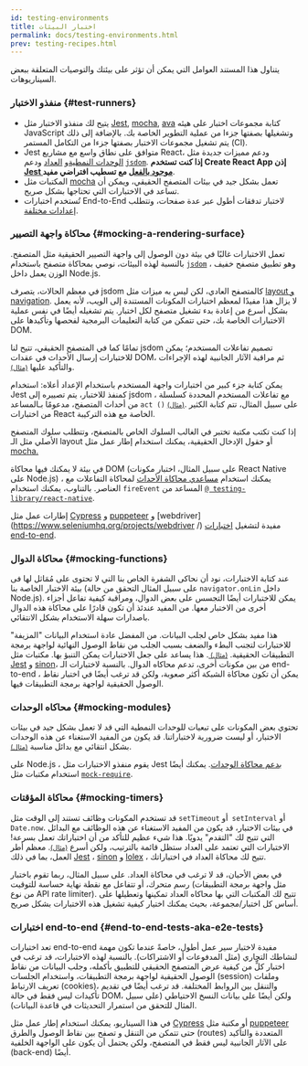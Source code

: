 ```yaml
---
id: testing-environments
title: اختبار البيئات
permalink: docs/testing-environments.html
prev: testing-recipes.html
---
```


<!-- This document is intended for folks who are comfortable with JavaScript, and have probably written tests with it. It acts as a reference for the differences in testing environments for React components, and how those differences affect the tests that they write. This document also assumes a slant towards web-based react-dom components, but has notes for other renderers. -->

يتناول هذا المستند العوامل التي يمكن أن تؤثر على بيئتك والتوصيات المتعلقة ببعض السيناريوهات.

### منفذو الاختبار {#test-runners}

- يتيح لك منفذو الاختبار مثل [Jest](https://jestjs.io/), [mocha](https://mochajs.org/), [ava](https://github.com/avajs/ava) كتابة مجموعات اختبار على هيئه JavaScript وتشغيلها بصفتها جزءا من عملية التطوير الخاصة بك. بالإضافة إلى ذلك يتم تشغيل مجموعات الاختبار بصفتها جزءا من التكامل المستمر (CI).
- Jest متوافق على نطاق واسع مع مشاريع React، ودعم مميزات جديدة مثل [الوحدات النمطية](#moking-modules)و [العداد](#moking-timers) ودعم [`jsdom`](#mocking-a-rendering-surface`). **إذا كنت تستخدم Create React App إذن [Jest موجود بالفعل](https://facebook.github.io/create-react-app/docs/running-tests) مع تسطيب افتراضي مفيد**.
- المكتبات مثل [mocha](https://mochajs.org/#running-mocha-in-the-browser) تعمل بشكل جيد في بيئات المتصفح الحقيقي، ويمكن أن تساعد في الاختبارات التي تحتاجها بشكل صريح.
- تُستخدم اختبارات End-to-End لاختبار تدفقات أطول عبر عدة صفحات، وتتطلب [إعدادات مختلفة](#end-to-end-tests-aka-e2e-tests).

### محاكاة واجهة التصيير {#mocking-a-rendering-surface}

تعمل الاختبارات غالبًا في بيئة دون الوصول إلى واجهة التصيير الحقيقية مثل المتصفح. بالنسبة لهذه البيئات، نوصي بمحاكاة متصفح باستخدام [`jsdom`](https://github.com/jsdom/jsdom) ، وهو تطبيق متصفح خفيف الوزن يعمل داخل Node.js.

في معظم الحالات، يتصرف jsdom كالمتصفح العادي، لكن ليس به ميزات مثل [layout و navigation](https://github.com/jsdom/jsdom#unimplemented-parts-of-the-web-platform). لا يزال هذا مفيدًا لمعظم اختبارات المكونات المستندة إلى الويب، لأنه يعمل بشكل أسرع من إعادة بدء تشغيل متصفح لكل اختبار. يتم تشغيله أيضًا في نفس عملية الاختبارات الخاصة بك، حتى تتمكن من كتابة التعليمات البرمجية لفحصها وتأكيدها على DOM.

تمامًا كما في المتصفح الحقيقي، تتيح لنا jsdom تصميم تفاعلات المستخدم؛ يمكن للاختبارات إرسال الأحداث في عقدات DOM، ثم مراقبة الآثار الجانبية لهذه الإجراءات والتأكيد عليها [<small>(مثال)</small>](/docs/testing-recipes.html#events).

يمكن كتابة جزء كبير من اختبارات واجهة المستخدم باستخدام الإعداد أعلاه: استخدام Jest كمنفذ للاختبار، يتم تصييره إلى jsdom ، مع تفاعلات المستخدم المحددة كسلسلة من أحداث المتصفح، مدعومًا بـالمساعد `act ()`  [<small>(مثال)</small>](/docs/testing-recipes.html). على سبيل المثال، تتم كتابة الكثير من اختبارات React الخاصة مع هذه التركيبة.

إذا كنت تكتب مكتبة تختبر في الغالب السلوك الخاص بالمتصفح، وتتطلب سلوك المتصفح الأصلي مثل الـ layout أو حقول الإدخال الحقيقية، يمكنك استخدام إطار عمل مثل [mocha.](https://mochajs.org/)

في بيئة لا يمكنك فيها محاكاة DOM (على سبيل المثال، اختبار مكونات React Native على Node.js) ، يمكنك استخدام [مساعدي محاكاة الأحداث](https://reactjs.org/docs/test-utils.html#simulate) لمحاكاة التفاعلات مع العناصر. بالتناوب، يمكنك استخدام `fireEvent` المساعد من <span dir='ltr'>[`@ testing-library/react-native`](https://testing-library.com/docs/native-testing-library)<span>.

إطارات عمل مثل [Cypress](https://www.cypress.io/) و [puppeteer](https://github.com/GoogleChrome/puppeteer) و [webdriver](https://www.seleniumhq.org/projects/webdriver /) مفيدة لتشغيل [اختبارات end-to-end](#end-to-end-tests-aka-e2e-tests).

### محاكاة الدوال {#mocking-functions}

عند كتابة الاختبارات، نود أن نحاكى الشفرة الخاص بنا التي لا تحتوى على مُمَاثل لها فى بيئة الاختبار الخاصة بنا (على سبيل المثال التحقق من حالة `navigator.onLin` داخل Node.js). يمكن للاختبارات أيضًا التجسس على بعض الدوال، ومراقبة كيفية تفاعل أجزاء أخرى من الاختبار معها. من المفيد عندئذ أن تكون قادرًا على محاكاة هذه الدوال باصدارات سهلة الاستخدام بشكل الانتقائي.

هذا مفيد بشكل خاص لجلب البيانات. من المفضل عادة استخدام البيانات "المزيفة" للاختبارات لتجنب البطء والضعف بسبب الجلب من نقاط الوصول النهائية لواجهة برمجة التطبيقات الحقيقية. [<small>(مثال) </small>](/docs/testing-recipes.html#data-fetching ). هذا يساعد على جعل الاختبارات يمكن التنبؤ بها. مكتبات مثل [Jest](https://jestjs.io/) و [sinon](https://sinonjs.org/)، من بين مكونات أخرى، تدعم محاكاه الدوال. بالنسبة لاختبارات الـ end-to-end ، يمكن أن تكون محاكاة الشبكة أكثر صعوبة، ولكن قد ترغب أيضًا في اختبار نقاط الوصول الحقيقية لواجهة برمجة التطبيقات فيها.

### محاكاه الوحدات {#mocking-modules}

تحتوي بعض المكونات على تبعيات للوحدات النمطية التي قد لا تعمل بشكل جيد في بيئات الاختبار، أو ليست ضرورية لاختباراتنا. قد يكون من المفيد الاستغناء عن هذه الوحدات بشكل انتقائي مع بدائل مناسبة [<small>(مثال)</small>](/docs/testing-recipes.html#mocking-modules).

على Node.js ، يقوم منفذو الاختبارات مثل Jest [بدعم محاكاة الوحدات](https://jestjs.io/docs/en/manual-mocks). يمكنك أيضًا استخدام مكتبات مثل [`mock-require`](https://www.npmjs.com/package/mock-require).

### محاكاة المؤقتات {#mocking-timers}

قد تستخدم المكونات وظائف تستند إلى الوقت مثل `setTimeout` أو` setInterval` أو `Date.now`. في بيئات الاختبار، قد يكون من المفيد الاستغناء عن هذه الوظائف مع البدائل التي تتيح لك "التقدم" يدويًا. هذا شيء عظيم للتأكد من أن اختباراتك تعمل بسرعة! الاختبارات التي تعتمد على العداد ستظل قائمة بالترتيب، ولكن أسرع [<small>(مثال)</small>](/docs/testing-recipes.html#timers). معظم أطر العمل، بما في ذلك [Jest](https://jestjs.io/docs/en/timer-mocks) ، [sinon](https://sinonjs.org/releases/v7.3.2/fake-timers/) و [lolex](https://github.com/sinonjs/lolex) ، تتيح لك محاكاة العداد في اختباراتك.

في بعض الأحيان، قد لا ترغب في محاكاة العداد. على سبيل المثال، ربما تقوم باختبار رسم متحرك، أو تتفاعل مع نقطة نهاية حساسة للتوقيت (مثل واجهة برمجة التطبيقات من نوع API rate limiter). تتيح لك المكتبات التي بها محاكاه العداد تمكينها وتعطيلها على أساس كل اختبار/مجموعة، بحيث يمكنك اختيار كيفية تشغيل هذه الاختبارات بشكل صريح.

### اختبارات end-to-end {#end-to-end-tests-aka-e2e-tests}

تعد اختبارات end-to-end مفيدة لاختبار سير عمل أطول، خاصةً عندما تكون مهمة لنشاطك التجاري (مثل المدفوعات أو الاشتراكات). بالنسبة لهذه الاختبارات، قد ترغب في اختبار كلٍّ من كيفية عرض المتصفح الحقيقي للتطبيق بأكمله، وجلب البيانات من نقاط الوصول الحقيقية لواجهة برمجة التطبيقات، واستخدام الجلسات (session) وملفات تعريف الارتباط (cookies)، والتنقل بين الروابط المختلفة. قد ترغب أيضًا في تقديم تأكيدات ليس فقط في حالة DOM، ولكن أيضًا على بيانات النسخ الاحتياطي (على سبيل المثال للتحقق من استمرار التحديثات في قاعدة البيانات).

في هذا السيناريو، يمكنك استخدام إطار عمل مثل [Cypress](https://www.cypress.io/) أو مكتبة مثل [puppeteer](https://github.com/GoogleChrome/puppeteer) حتى تتمكن من التنقل و تصفح بين نقاط الوصول والطرق (routes) المتعددة والتأكيد على الآثار الجانبية ليس فقط في المتصفح، ولكن يحتمل أن يكون على الواجهة الخلفية (back-end) أيضًا.
